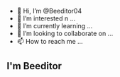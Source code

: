 - 👋 Hi, I’m @Beeditor04
- 👀 I’m interested n ...
- 🌱 I’m currently learning ...
- 💞️ I’m looking to collaborate on ...
- 📫 How to reach me ...

<!---
Beeditor04/Beeditor04 is a ✨ special ✨ repository because its `README.md` (this file) appears on your GitHub profile.
You can click the Preview link to take a look at your changes.
--->

<h2> I'm Beeditor </h2>
